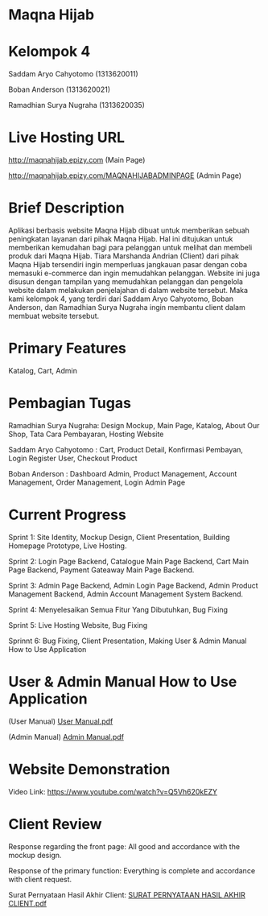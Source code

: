 # Maqna Hijab

# Kelompok 4
Saddam Aryo Cahyotomo (1313620011)

Boban Anderson (1313620021)

Ramadhian Surya Nugraha (1313620035)

# Live Hosting URL
http://maqnahijab.epizy.com (Main Page)

http://maqnahijab.epizy.com/MAQNAHIJABADMINPAGE (Admin Page)

# Brief Description
Aplikasi berbasis website Maqna Hijab dibuat untuk memberikan sebuah peningkatan layanan dari pihak Maqna Hijab. Hal ini ditujukan untuk memberikan kemudahan bagi para pelanggan untuk melihat dan membeli produk dari Maqna Hijab. Tiara Marshanda Andrian (Client) dari pihak Maqna Hijab tersendiri ingin memperluas jangkauan pasar dengan coba memasuki e-commerce dan ingin memudahkan pelanggan. Website ini juga disusun dengan tampilan yang memudahkan pelanggan dan pengelola website dalam melakukan penjelajahan di dalam website tersebut. Maka kami kelompok 4, yang terdiri dari Saddam Aryo Cahyotomo, Boban Anderson, dan Ramadhian Surya Nugraha ingin membantu client dalam membuat website tersebut.

# Primary Features
Katalog, Cart, Admin

# Pembagian Tugas
Ramadhian Surya Nugraha: Design Mockup, Main Page, Katalog, About Our Shop, Tata Cara Pembayaran, Hosting Website 

Saddam Aryo Cahyotomo  : Cart, Product Detail, Konfirmasi Pembayan, Login Register User, Checkout Product

Boban Anderson         : Dashboard Admin, Product Management, Account Management, Order Management, Login Admin Page


# Current Progress
Sprint 1:
Site Identity, Mockup Design, Client Presentation, Building Homepage Prototype, Live Hosting.

Sprint 2: Login Page Backend, Catalogue Main Page Backend, Cart Main Page Backend, Payment Gateaway Main Page Backend.

Sprint 3: Admin Page Backend, Admin Login Page Backend, Admin Product Management Backend, Admin Account Management System Backend.

Sprint 4: Menyelesaikan Semua Fitur Yang Dibutuhkan, Bug Fixing

Sprint 5: Live Hosting Website, Bug Fixing

Sprinnt 6: Bug Fixing, Client Presentation, Making User & Admin Manual How to Use Application

# User & Admin Manual How to Use Application
(User Manual)
[User Manual.pdf](https://github.com/ramadhiansuryanugraha/Maqna-Hijab/files/7743012/User.Manual.pdf)

(Admin Manual)
[Admin Manual.pdf](https://github.com/ramadhiansuryanugraha/Maqna-Hijab/files/7743015/Admin.Manual.pdf)

# Website Demonstration
Video Link: https://www.youtube.com/watch?v=Q5Vh620kEZY

# Client Review
Response regarding the front page: All good and accordance with the mockup design.

Response of the primary function: Everything is complete and accordance with client request.

Surat Pernyataan Hasil Akhir Client: 
[SURAT PERNYATAAN HASIL AKHIR CLIENT.pdf](https://github.com/ramadhiansuryanugraha/Maqna-Hijab/files/7756152/SURAT.PERNYATAAN.HASIL.AKHIR.CLIENT.pdf)

